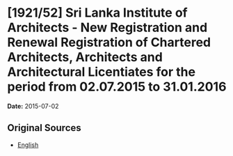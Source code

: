 # [1921/52] Sri Lanka Institute of Architects - New Registration and Renewal Registration of Chartered Architects, Architects and Architectural Licentiates for the period from 02.07.2015 to 31.01.2016

**Date:** 2015-07-02

## Original Sources

- [English](https://documents.gov.lk/view/extra-gazettes/2015/7/1921-52_E.pdf)

